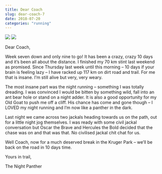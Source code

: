 ```yaml
---
title: Dear Coach
slug: dear-coach-7
date: 2018-07-20
categories: "running"
---
```


<div class="simple-gallery">
    <img src="https://res.cloudinary.com/dy6grlu8z/image/upload/v1558841584/gfod0erd3yoi3wxxptme.png"/>
    <img src="https://res.cloudinary.com/dy6grlu8z/image/upload/v1558841585/ocjvyjcfg0mu4ny1egnj.jpg"/>
</div>

<p class="p1"><span class="s1">Dear Coach,</span></p>
<p class="p1"><span class="s1">Week seven down and only nine to go! It has been a crazy, crazy 10 days and it’s been all about the distance. I finished my 70 km stint last weekend as promised. Since Thursday last week until this morning – 10 days if your brain is feeling lazy – I have racked up 117 km on dirt road and trail. For me that is insane. I’m still alive but very, very weary.</span></p>
<p class="p1"><span class="s1">The most insane part was the night running – something I was totally dreading. I was convinced I would be bitten by something wild, fall into an ant bear hole or stand on a night adder. It is also a good opportunity for my Old Goat to push me off a cliff. His chance has come and gone though – I LOVED my night running and I’m now like a panther in the dark.</span></p>
<p class="p1"><span class="s1">Last night we came across two jackals heading towards us on the path, out for a little night jog themselves. I was ready with some civil jackal conversation but Oscar the Brave and Hercules the Bold decided that the chase was on and that was that. No civilised jackal chit chat for us.</span></p>
<p class="p1"><span class="s1">Well Coach, now for a much deserved break in the Kruger Park – we’ll be back on the road in 10 days time.</span></p>
<p class="p1"><span class="s1">Yours in trail,</span></p>
<p class="p1"><span class="s1">The Night Panther</span></p>
